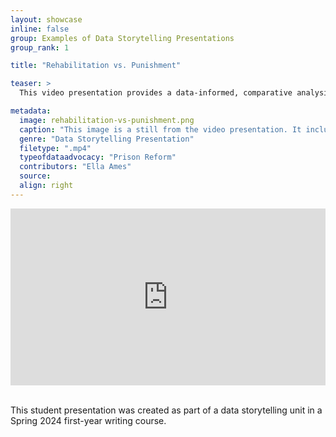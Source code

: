 ```yaml
---
layout: showcase
inline: false
group: Examples of Data Storytelling Presentations
group_rank: 1

title: "Rehabilitation vs. Punishment"

teaser: >
  This video presentation provides a data-informed, comparative analysis of prisons in Norway and the United States, with emphasis on the statistics detailing the different outcomes associated with these two very different prison systems. Whereas the US system focuses on punishing inmates, Norway prioritizes rehabilitation. The presentation draws on research and data to argue in favor of the Norwegian approach and its potential to serve as a model for other countries aiming to humanize and improve their own criminal justice systems.

metadata:
  image: rehabilitation-vs-punishment.png
  caption: "This image is a still from the video presentation. It includes the words 'Rehabilitation v.s. Punishment' at the top of the image, and below there is a photo of a hallway of a prison facility. There are windows and technical equipment lining the right side of the hallway, and cells on the left. Two hands from a black individual rest through one of the cells."
  genre: "Data Storytelling Presentation"
  filetype: ".mp4"
  typeofdataadvocacy: "Prison Reform"
  contributors: "Ella Ames"
  source: 
  align: right
---
```


<div style="max-width: 1280px"><div style="position: relative; padding-bottom: 56.25%; height: 0; overflow: hidden;"><iframe src="https://www.youtube.com/embed/FDUK8HlAtBg?si=58t3A5zlL8QdSfHf?rel=0" width="1280" height="720" frameborder="0" scrolling="no" allowfullscreen allow="autoplay" title="Rehabilitation vs. Punishment" style="border:none; position: absolute; top: 0; left: 0; right: 0; bottom: 0; height: 100%; max-width: 100%;"></iframe></div></div>

<br>

This student presentation was created as part of a data storytelling unit in a Spring 2024 first-year writing course.

<br>

